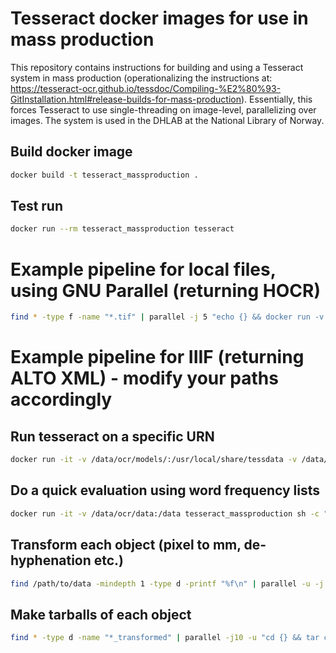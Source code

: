 # Tesseract docker images for use in mass production

This repository contains instructions for building and using a Tesseract system in mass production (operationalizing the instructions at: https://tesseract-ocr.github.io/tessdoc/Compiling-%E2%80%93-GitInstallation.html#release-builds-for-mass-production). Essentially, this forces Tesseract to use single-threading on image-level, parallelizing over images. The system is used in the DHLAB at the National Library of Norway.

## Build docker image

```bash
docker build -t tesseract_massproduction .
```

## Test run
```bash
docker run --rm tesseract_massproduction tesseract
```

# Example pipeline for local files, using GNU Parallel (returning HOCR)
```bash
find * -type f -name "*.tif" | parallel -j 5 "echo {} && docker run -v /path/to/models:/usr/local/share/tessdata -v /path/to/data:/data --rm tesseract_massproduction tesseract /data/{} /data/{} -c tessedit_create_hocr=1 -c hocr_font_info=0 -l eng"
```
# Example pipeline for IIIF (returning ALTO XML) - modify your paths accordingly

## Run tesseract on a specific URN

```bash
docker run -it -v /data/ocr/models/:/usr/local/share/tessdata -v /data/ocr/data:/data tesseract_massproduction sh -c "python3 process.py URN MODELNAME alto"
```

## Do a quick evaluation using word frequency lists

```bash
docker run -it -v /data/ocr/data:/data tesseract_massproduction sh -c "find /data -type f | python3 validate.py | head"
```

## Transform each object (pixel to mm, de-hyphenation etc.)
```bash
find /path/to/data -mindepth 1 -type d -printf "%f\n" | parallel -u -j 5 "docker run -i -v /path/to/data:/data tesseract_massproduction python3 transform_alto.py /data/{}"
```

## Make tarballs of each object
```bash
find * -type d -name "*_transformed" | parallel -j10 -u "cd {} && tar cf ../{=s/_transformed// =}_ocr_xml.tar *"
```
